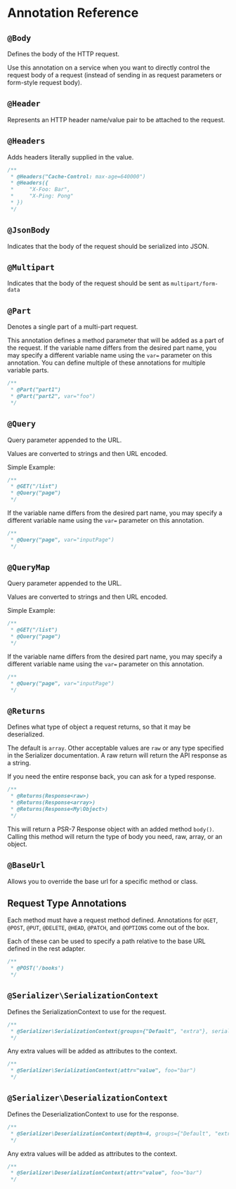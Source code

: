 Annotation Reference
====================

`@Body`
-------
Defines the body of the HTTP request.
 
Use this annotation on a service when you want to directly control the 
request body of a request (instead of sending in as request parameters or 
form-style request body).

`@Header`
---------
Represents an HTTP header name/value pair to be attached to the request.


`@Headers`
---------
Adds headers literally supplied in the value.

```php
/**
 * @Headers("Cache-Control: max-age=640000")
 * @Headers({
 *     "X-Foo: Bar",
 *     "X-Ping: Pong"
 * })
 */
```

`@JsonBody`
-----------
Indicates that the body of the request should be serialized into JSON.

`@Multipart`
-----------
Indicates that the body of the request should be sent as `multipart/form-data`

`@Part`
-------
Denotes a single part of a multi-part request.

This annotation defines a method parameter that will be added as a part of 
the request. If the variable name differs from the desired part name, you 
may specify a different variable name using the `var=` parameter on this
annotation. 
You can define multiple of these annotations for multiple variable parts.

```php
/**
 * @Part("part1")
 * @Part("part2", var="foo")
 */
```

`@Query`
--------
Query parameter appended to the URL.

Values are converted to strings and then URL encoded.

Simple Example:

```php
/**
 * @GET("/list")
 * @Query("page")
 */
```

If the variable name differs from the desired part name, you may specify a
different variable name using the `var=` parameter on this annotation. 

```php
/**
 * @Query("page", var="inputPage")
 */
```

`@QueryMap`
-----------
Query parameter appended to the URL.

Values are converted to strings and then URL encoded.

Simple Example:

```php
/**
 * @GET("/list")
 * @Query("page")
 */
```

If the variable name differs from the desired part name, you may specify a
different variable name using the `var=` parameter on this annotation. 

```php
/**
 * @Query("page", var="inputPage")
 */
```

`@Returns`
----------
Defines what type of object a request returns, so that it may be deserialized.
 
The default is `array`. Other acceptable values are `raw` or any type specified 
in the Serializer documentation. A raw return will return the API response as
a string.

If you need the entire response back, you can ask for a typed response.

```php
/**
 * @Returns(Response<raw>)
 * @Returns(Response<array>)
 * @Returns(Response<My\Object>)
 */
```

This will return a PSR-7 Response object with an added method `body()`.  Calling
this method will return the type of body you need, raw, array, or an object.

`@BaseUrl`
----------
Allows you to override the base url for a specific method or class.

Request Type Annotations
------------------------

Each method must have a request method defined. Annotations for 
`@GET`, `@POST`, `@PUT`, `@DELETE`, `@HEAD`, `@PATCH`, and `@OPTIONS`
come out of the box.

Each of these can be used to specify a path relative to the base URL defined
in the rest adapter.

```php
/**
 * @POST('/books')
 */
```

`@Serializer\SerializationContext`
----------------------------------

Defines the SerializationContext to use for the request.

```php
/**
 * @Serializer\SerializationContext(groups={"Default", "extra"}, serializeNull=true, enableMaxDepthChecks=true, version=1)
 */
```

Any extra values will be added as attributes to the context.

```php
/**
 * @Serializer\SerializationContext(attr="value", foo="bar")
 */
```

`@Serializer\DeserializationContext`
------------------------------------

Defines the DeserializationContext to use for the response.

```php
/**
 * @Serializer\DeserializationContext(depth=4, groups={"Default", "extra"}, serializeNull=true, enableMaxDepthChecks=true, version=1)
 */
```

Any extra values will be added as attributes to the context.

```php
/**
 * @Serializer\DeserializationContext(attr="value", foo="bar")
 */
```
